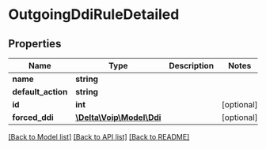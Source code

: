 # OutgoingDdiRuleDetailed

## Properties
Name | Type | Description | Notes
------------ | ------------- | ------------- | -------------
**name** | **string** |  | 
**default_action** | **string** |  | 
**id** | **int** |  | [optional] 
**forced_ddi** | [**\Delta\Voip\Model\Ddi**](Ddi.md) |  | [optional] 

[[Back to Model list]](../README.md#documentation-for-models) [[Back to API list]](../README.md#documentation-for-api-endpoints) [[Back to README]](../README.md)



